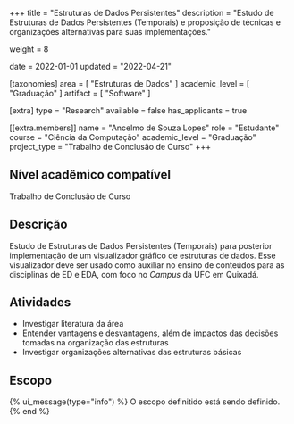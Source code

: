 +++
title = "Estruturas de Dados Persistentes"
description = "Estudo de Estruturas de Dados Persistentes (Temporais) e proposição de técnicas e organizações alternativas para suas implementações."

weight = 8

date = 2022-01-01
updated = "2022-04-21"

[taxonomies]
area = [ "Estruturas de Dados" ]
academic_level = [ "Graduação" ]
artifact = [ "Software" ]

[extra]
type = "Research"
available = false
has_applicants = true

[[extra.members]]
name = "Ancelmo de Souza Lopes"
role = "Estudante"
course = "Ciência da Computação"
academic_level = "Graduação"
project_type = "Trabalho de Conclusão de Curso"
+++

## Nível acadêmico compatível

Trabalho de Conclusão de Curso

## Descrição

Estudo de Estruturas de Dados Persistentes (Temporais) para posterior implementação de um visualizador gráfico de estruturas de dados. Esse visualizador deve ser usado como auxiliar no ensino de conteúdos para as disciplinas de ED e EDA, com foco no _Campus_ da UFC em Quixadá.

## Atividades

- Investigar literatura da área
- Entender vantagens e desvantagens, além de impactos das decisões tomadas na organização das estruturas
- Investigar organizações alternativas das estruturas básicas

## Escopo

{% ui_message(type="info") %}
O escopo definitido está sendo definido.
{% end %}

